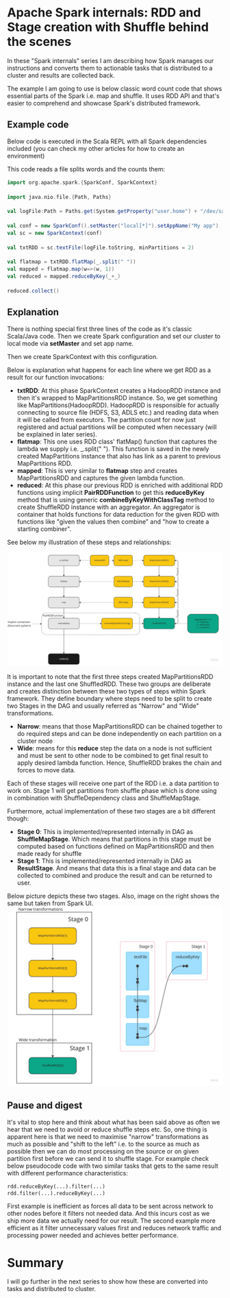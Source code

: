 # Apache Spark internals: RDD and Stage creation with Shuffle behind the scenes 

In these "Spark internals" series I am describing how Spark manages our instructions 
and converts them to actionable tasks that is distributed to a cluster and results are collected 
back.

The example I am going to use is below classic word count code that shows essential parts of the Spark 
i.e. map and shuffle. It uses RDD API and that's easier to comprehend and showcase Spark's distributed framework.  

## Example code
Below code is executed in the Scala REPL with all Spark dependencies included (you can check my other 
articles for how to create an environment)

This code reads a file splits words and the counts them:

```scala
import org.apache.spark.{SparkConf, SparkContext}

import java.nio.file.{Path, Paths}

val logFile:Path = Paths.get(System.getProperty("user.home") + "/dev/sample_data/games.csv")

val conf = new SparkConf().setMaster("local[*]").setAppName("My app")
val sc = new SparkContext(conf)

val txtRDD = sc.textFile(logFile.toString, minPartitions = 2)

val flatmap = txtRDD.flatMap(_.split(" "))
val mapped = flatmap.map(w=>(w, 1))
val reduced = mapped.reduceByKey(_+_)

reduced.collect()
```

## Explanation
There is nothing special first three lines of the code as it's classic Scala/Java code. Then we create 
Spark configuration and set our cluster to local mode via **setMaster** and set app name.

Then we create SparkContext with this configuration.  

Below is explanation what happens for each line where we get RDD as a result for our function invocations:

- **txtRDD**: At this phase SparkContext creates a HadoopRDD instance and then it's wrapped to MapPartitionsRDD instance. 
So, we get something like MapPartitions(HadoopRDD). HadoopRDD is responsible for actually connecting to source file (HDFS, S3, ADLS etc.)
and reading data when it will be called from executors. The partition count for now just registered and 
actual partitions will be computed when necessary (will be explained in later series).
- **flatmap**: This one uses RDD class' flatMap() function that captures the lambda we supply i.e. _.split(" ").
This function is saved in the newly created MapPartitions instance that also has link as a parent to previous MapPartitions
RDD.
- **mapped**: This is very similar to **flatmap** step and creates MapPartitionsRDD and captures the given lambda function.
- **reduced**: At this phase our previous RDD is enriched with additional RDD functions using implicit **PairRDDFunction**
to get this **reduceByKey** method that is using generic **combineByKeyWithClassTag** method to create ShuffleRDD
instance with an aggregator. An aggregator is container that holds functions for data reduction for the given RDD
with functions like "given the values then combine" and "how to create a starting combiner".

See below my illustration of these steps and relationships:  

![RDD](../images/RDDmap.jpg)

It is important to note that the first three steps created MapPartitionsRDD instance and the last one ShuffledRDD. 
These two groups are deliberate and creates distinction between these two types of steps within Spark framework. 
They define boundary where steps need to be split to create two Stages in the DAG 
and usually referred as "Narrow" and "Wide" transformations. 
- **Narrow**: means that those MapPartitionsRDD can be chained together to do required steps
and can be done independently on each partition on a cluster node
- **Wide**: means for this **reduce** step the data on a node is not sufficient and must be sent to other node to be combined 
to get final result to apply desired lambda function. Hence, ShuffleRDD brakes the chain and forces to move data. 

Each of these stages will receive one part of the RDD i.e. a data partition to work on. Stage 1 will get partitions 
from shuffle phase which is done using in combination with ShuffleDependency class and ShuffleMapStage.

Furthermore, actual implementation of these two stages are a bit different though:
- **Stage 0**: This is implemented/represented internally in DAG as **ShuffleMapStage**. Which means that partitions in this stage must be computed based on functions
defined on MapPartitionsRDD and then made ready for shuffle
- **Stage 1**: This is implemented/represented internally in DAG as **ResultStage**. And means that data this is a final stage 
and data can be collected to combined and produce the result and can be returned to user.

Below picture depicts these two stages. Also, image on the right shows the same but taken from Spark UI. 
![Stages](../images/Stages.jpg)

## Pause and digest
It's vital to stop here and think about what has been said above as often we hear that we need to avoid or 
reduce shuffle steps etc. So, one thing is apparent here is that we need to maximise "narrow" transformations 
as much as possible and "shift to the left" i.e. to the source as much as possible then we can do most processing 
on the source or on given partition first before we can send it to shuffle stage. 
For example check below pseudocode code with two similar tasks that gets to the same result with different performance 
characteristics:
```shell
rdd.reduceByKey(...).filter(...)
rdd.filter(...).reduceByKey(...)
```
First example is inefficient as forces all data to be sent across network to other nodes before it filters not needed
data. And this incurs cost as we ship more data we actually need for our result.
The second example more efficient as it filter unnecessary values first and reduces network traffic and processing power
needed and achieves better performance.

# Summary
I will go further in the next series to show how these are converted into tasks and 
distributed to cluster.
